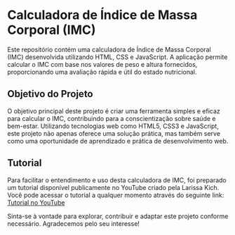 # Calculadora de Índice de Massa Corporal (IMC)

Este repositório contém uma calculadora de Índice de Massa Corporal (IMC) desenvolvida utilizando HTML, CSS e JavaScript. A aplicação permite calcular o IMC com base nos valores de peso e altura fornecidos, proporcionando uma avaliação rápida e útil do estado nutricional.

## Objetivo do Projeto

O objetivo principal deste projeto é criar uma ferramenta simples e eficaz para calcular o IMC, contribuindo para a conscientização sobre saúde e bem-estar. Utilizando tecnologias web como HTML5, CSS3 e JavaScript, este projeto não apenas oferece uma solução prática, mas também serve como uma oportunidade de aprendizado e prática de desenvolvimento web.

## Tutorial

Para facilitar o entendimento e uso desta calculadora de IMC, foi preparado um tutorial disponível publicamente no YouTube criado pela Larissa Kich. Você pode acessar o tutorial a qualquer momento através do seguinte link: [Tutorial no YouTube](https://youtu.be/UBYqkpsafyI?si=45u137X2GftAJZLc)

Sinta-se à vontade para explorar, contribuir e adaptar este projeto conforme necessário. Agradecemos pelo seu interesse!

